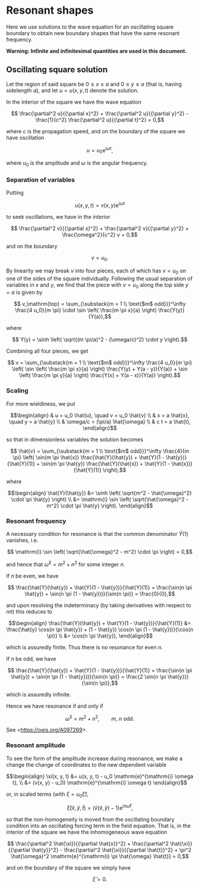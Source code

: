 # Resonant shapes

Here we use solutions to the wave equation for an oscillating square boundary
to obtain new boundary shapes that have the same resonant frequency.

**Warning: Infinite and infinitesimal quantities are used in this document.**


## Oscillating square solution

Let the region of said square be $0 \le x \le a$ and $0 \le y \le a$
(that is, having sidelength $a$), and let $u = u(x, y, t)$ denote the solution.

In the interior of the square we have the wave equation

```math
  \frac{\partial^2 u}{{\partial x}^2}
  + \frac{\partial^2 u}{{\partial y}^2}
  - \frac{1}{c^2} \frac{\partial^2 u}{{\partial t}^2}
    = 0,
```

where $c$ is the propagation speed,
and on the boundary of the square we have oscillation

```math
  u = u_0 \mathrm{e}^{\mathrm{i} \omega t},
```

where $u_0$ is the amplitude and $\omega$ is the angular frequency.

### Separation of variables

Putting

```math
  u(x, y, t) = v(x, y) \mathrm{e}^{\mathrm{i} \omega t}
```

to seek oscillations, we have in the interior

```math
  \frac{\partial^2 v}{{\partial x}^2}
  + \frac{\partial^2 v}{{\partial y}^2}
  + \frac{\omega^2}{c^2} v
    = 0,
```

and on the boundary

```math
  v = u_0.
```

By linearity we may break $v$ into four pieces, each of which has $v = u_0$
on one of the sides of the square individually.
Following the usual separation of variables in $x$ and $y$, we find that the piece
with $v = u_0$ along the top side $y = a$ is given by

```math
  v_\mathrm{top} =
    \sum_{\substack{m = 1 \\ \text{$m$ odd}}}^\infty
    \frac{4 u_0}{m \pi} \cdot \sin \left( \frac{m \pi x}{a} \right) \frac{Y(y)}{Y(a)},
```

where

```math
  Y(y) = \sinh \left( \sqrt{(m \pi/a)^2 - (\omega/c)^2} \cdot y \right).
```

Combining all four pieces, we get

```math
  v =
    \sum_{\substack{m = 1 \\ \text{$m$ odd}}}^\infty
    \frac{4 u_0}{m \pi}
    \left(
      \sin \left( \frac{m \pi x}{a} \right) \frac{Y(y) + Y(a - y)}{Y(a)}
        +
      \sin \left( \frac{m \pi y}{a} \right) \frac{Y(x) + Y(a - x)}{Y(a)}
    \right).
```

### Scaling

For more wieldiness, we put

```math
\begin{align}
  & u = u_0 \hat{u}, \quad v = u_0 \hat{v} \\
  & x = a \hat{x}, \quad y = a \hat{y} \\
  & \omega/c = (\pi/a) \hat{\omega} \\
  & c t = a \hat{t},
\end{align}
```

so that in dimensionless variables the solution becomes

```math
  \hat{v} =
    \sum_{\substack{m = 1 \\ \text{$m$ odd}}}^\infty
    \frac{4}{m \pi}
    \left(
      \sin(m \pi \hat{x}) \frac{\hat{Y}(\hat{y}) + \hat{Y}(1 - \hat{y})}{\hat{Y}(1)}
        +
      \sin(m \pi \hat{y}) \frac{\hat{Y}(\hat{x}) + \hat{Y}(1 - \hat{x})}{\hat{Y}(1)}
    \right),
```

where

```math
\begin{align}
  \hat{Y}(\hat{y})
  &= \sinh \left( \sqrt{m^2 - \hat{\omega}^2} \cdot \pi \hat{y} \right) \\
  &= \mathrm{i} \sin \left( \sqrt{\hat{\omega}^2 - m^2} \cdot \pi \hat{y} \right).
\end{align}
```

### Resonant frequency

A necessary condition for resonance is that the common denominator $\hat{Y}(1)$ vanishes,
i.e.

```math
  \mathrm{i} \sin \left( \sqrt{\hat{\omega}^2 - m^2} \cdot \pi \right) = 0,
```

and hence that $\hat{\omega}^2 = m^2 + n^2$ for some integer $n$.

If $n$ be even, we have

```math
  \frac{\hat{Y}(\hat{y}) + \hat{Y}(1 - \hat{y})}{\hat{Y}(1)}
  = \frac{\sin(n \pi \hat{y}) + \sin(n \pi (1 - \hat{y}))}{\sin(n \pi)}
  = \frac{0}{0},
```

and upon resolving the indeterminacy (by taking derivatives with respect to $n \pi$)
this reduces to

```math
\begin{align}
  \frac{\hat{Y}(\hat{y}) + \hat{Y}(1 - \hat{y})}{\hat{Y}(1)}
  &= \frac{\hat{y} \cos(n \pi \hat{y}) + (1 - \hat{y}) \cos(n \pi (1 - \hat{y}))}{\cos(n \pi)} \\
  &= \cos(n \pi \hat{y}),
\end{align}
```

which is assuredly finite. Thus there is *no* resonance for even $n$.

If $n$ be odd, we have

```math
  \frac{\hat{Y}(\hat{y}) + \hat{Y}(1 - \hat{y})}{\hat{Y}(1)}
  = \frac{\sin(n \pi \hat{y}) + \sin(n \pi (1 - \hat{y}))}{\sin(n \pi)}
  = \frac{2 \sin(n \pi \hat{y})}{\sin(n \pi)},
```

which is assuredly infinite.

Hence we have resonance if and only if

```math
  \hat{\omega}^2 = m^2 + n^2, \qquad \text{$m$, $n$ odd}.
```

See <<https://oeis.org/A097269>>.

### Resonant amplitude

To see the form of the amplitude increase during resonance,
we make a change the change of coordinates to the new dependent variable

```math
\begin{align}
  \xi(x, y, t)
  &= u(x, y, t) - u_0 \mathrm{e}^{\mathrm{i} \omega t}, \\
  &= (v(x, y) - u_0) \mathrm{e}^{\mathrm{i} \omega t}
\end{align}
```

or, in scaled terms (with $\xi = u_0 \hat{\xi}$),

```math
  \hat{\xi}(\hat{x}, \hat{y}, \hat{t})
  = (\hat{v}(\hat{x}, \hat{y}) - 1) \mathrm{e}^{\mathrm{i} \pi \hat{\omega} \hat{t}},
```

so that the non-homogeneity is moved from the oscillating boundary condition
into an oscillating forcing term in the field equation.
That is, in the interior of the square we have the inhomogeneous wave equation

```math
  \frac{\partial^2 \hat{\xi}}{{\partial \hat{x}}^2}
  + \frac{\partial^2 \hat{\xi}}{{\partial \hat{y}}^2}
  - \frac{\partial^2 \hat{\xi}}{{\partial \hat{t}}^2}
  + \pi^2 \hat{\omega}^2 \mathrm{e}^{\mathrm{i} \pi \hat{\omega} \hat{t}}
    = 0,
```

and on the boundary of the square we simply have

```math
  \hat{\xi} = 0.
```
